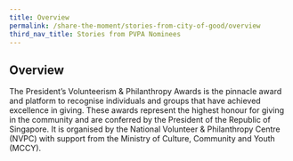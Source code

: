```yaml
---
title: Overview
permalink: /share-the-moment/stories-from-city-of-good/overview
third_nav_title: Stories from PVPA Nominees
---
```

## Overview

The President’s Volunteerism & Philanthropy Awards is the pinnacle award and platform to recognise individuals and groups that have achieved excellence in giving. These awards represent the highest honour for giving in the community and are conferred by the President of the Republic of Singapore. It is organised by the National Volunteer & Philanthropy Centre (NVPC) with support from the Ministry of Culture, Community and Youth (MCCY).
 
